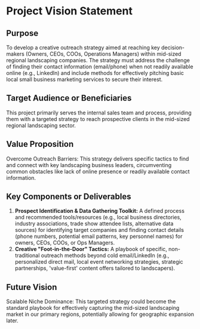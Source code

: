 # Project Vision Statement

## Purpose
To develop a creative outreach strategy aimed at reaching key decision-makers (Owners, CEOs, COOs, Operations Managers) within mid-sized regional landscaping companies. The strategy must address the challenge of finding their contact information (email/phone) when not readily available online (e.g., LinkedIn) and include methods for effectively pitching basic local small business marketing services to secure their interest.

## Target Audience or Beneficiaries
This project primarily serves the internal sales team and process, providing them with a targeted strategy to reach prospective clients in the mid-sized regional landscaping sector.

## Value Proposition
Overcome Outreach Barriers: This strategy delivers specific tactics to find and connect with key landscaping business leaders, circumventing common obstacles like lack of online presence or readily available contact information.

## Key Components or Deliverables
1.  **Prospect Identification & Data Gathering Toolkit:** A defined process and recommended tools/resources (e.g., local business directories, industry associations, trade show attendee lists, alternative data sources) for identifying target companies and finding contact details (phone numbers, potential email patterns, key personnel names) for owners, CEOs, COOs, or Ops Managers.
2.  **Creative "Foot-in-the-Door" Tactics:** A playbook of specific, non-traditional outreach methods beyond cold email/LinkedIn (e.g., personalized direct mail, local event networking strategies, strategic partnerships, 'value-first' content offers tailored to landscapers).

## Future Vision
Scalable Niche Dominance: This targeted strategy could become the standard playbook for effectively capturing the mid-sized landscaping market in our primary regions, potentially allowing for geographic expansion later. 